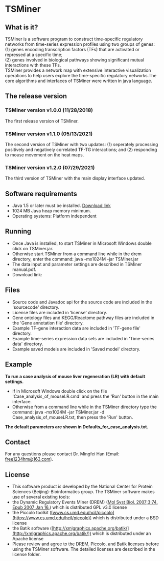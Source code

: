 # TSMiner


## What is it?
TSMiner is a software program to construct time-specific regulatory networks from time-series expression profiles using two groups of genes:  
(1) genes encoding transcription factors (TFs) that are activated or repressed at a specific time;  
(2) genes involved in biological pathways showing significant mutual interactions with these TFs.  
TSMiner provides a network map with extensive interactive visualization operations to help users explore the time-specific regulatory networks.The core algorithms and interfaces of TSMiner were written in java language.

## The release version

### TSMiner version v1.0.0 (11/28/2018)
The first release version of TSMiner.
### TSMiner version v1.1.0 (05/13/2021)
The second version of TSMiner with two updates: (1) seperately processing positively and negatively correlated  TF-TG interactions; and (2) responding to mouse movement on the heat maps.
### TSMiner version v1.2.0 (07/29/2021)
The third version of TSMiner with the main display interface updated. 

## Software requirements

- Java 1.5 or later must be installed.  [Download link](http://www.java.com)
- 1024 MB Java heap memory minimum.
- Operating systems: Platform independent

## Running

- Once Java is installed, to start TSMiner in Microsoft Windows double click on TSMiner.jar.  
- Otherwise start TSMiner from a command line while in the drem directory, enter the command: java -mx1024M  -jar TSMiner.jar
- The data input and parameter settings are described in TSMiner manual.pdf.
- Download link: 

## Files

- Source code and Javadoc api for the source code are included in the 'sourcecode' directory.
- License files are included in 'license' directory.
- Gene ontology files and KEGG/Reactome pathway files are included in the 'Gene annotation file' directory.
- Example TF-gene interaction data are included in 'TF-gene file' directory.
- Example time-series expression data sets are included in 'Time-series data' directory.
- Example saved models are included in 'Saved model' directory.

## Example

**To run a case analysis of mouse liver regeneration (LR) with default settings.**

- If in Microsoft Windows double click on the file 'Case\_analysis\_of\_mouseLR.cmd' and press the 'Run' button in the main interface.
- Otherwise from a command line while in the TSMiner directory type the command: java -mx1024M -jar TSMiner.jar -d Case\_analysis\_of\_mouseLR.txt, then press the 'Run' button.

**The default parameters are shown in Defaults\_for\_case\_analysis.txt.**

##  Contact

  For any questions please contact Dr. Mingfei Han (Email: [free1234hm@163.com](mailto:free1234hm@163.com)).

##  License

- This software product is developed by the National Center for Protein Sciences (Beijing)-Bioinformatics group. The TSMiner software makes use of several existing tools: 
- the Dynamic Regulatory Events Miner  (DREM) ([Mol Syst Biol. 2007;3:74. Epub 2007 Jan 16.](https://www.ncbi.nlm.nih.gov/pubmed/17224918)) which is distributed GPL v3.0 license 
- the Piccolo toolkit ([www.cs.umd.edu/hcil/piccolo](https://www.cs.umd.edu/hcil/piccolo)) which is distributed under a BSD license
- the Batik software ([http://xmlgraphics.apache.org/batik/](http://xmlgraphics.apache.org/batik/)) which is distributed under an Apache license
- Please review and agree to the DREM, Piccolo, and Batik licenses before using the TSMiner software. The detailed licenses are described in the license folder.
